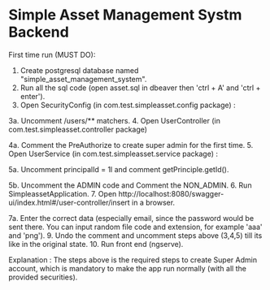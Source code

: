 # Simple Asset Management Systm Backend

First time run (MUST DO):
1. Create postgresql database named "simple_asset_management_system".
2. Run all the sql code (open asset.sql in dbeaver then 'ctrl + A' and 'ctrl + enter').
3. Open SecurityConfig (in com.test.simpleasset.config package) :
  
  3a. Uncomment /users/** matchers.
4. Open UserController (in com.test.simpleasset.controller package) 
  
  4a. Comment the PreAuthorize to create super admin for the first time.
5. Open UserService (in com.test.simpleasset.service package) :
  
  5a. Uncomment principalId = 1l and comment getPrinciple.getId().
  
  5b. Uncomment the ADMIN code and Comment the NON_ADMIN.
6. Run SimpleassetApplication.
7. Open http://localhost:8080/swagger-ui/index.html#/user-controller/insert in a browser.
  
  7a. Enter the correct data (especially email, since the password would be sent there. You can input random file code and extension, for example 'aaa' and 'png').
9. Undo the comment and uncomment steps above (3,4,5) till its like in the original state.
10. Run front end (ngserve).

Explanation :
The steps above is the required steps to create Super Admin account, which is mandatory to make the app run normally (with all the provided securities).
